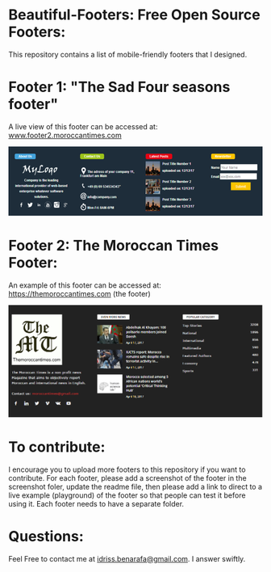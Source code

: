 # Beautiful-Footers: Free Open Source Footers:
This repository contains a list of mobile-friendly footers that I designed.
#  Footer 1: "The Sad Four seasons footer"
A live view of this footer can be accessed at: www.footer2.moroccantimes.com

![Alt text](/screenshots/sad_four_seasons.png?raw=true "Footer Number 1")

#  Footer 2: The Moroccan Times Footer:
An example of this footer can be accessed at: https://themoroccantimes.com (the footer)

![Alt text](/screenshots/moroccantimes.png?raw=true "Footer Number 1")
# To contribute:
I encourage you to upload more footers to this repository if you want to contribute.
For each footer, please add a screenshot of the footer in the screenshot foler, update the readme file, then please add a link to direct to a live example (playground) of the footer so that people can test it before using it.
Each footer needs to have a separate folder.
# Questions:
Feel Free to contact me at idriss.benarafa@gmail.com. I answer swiftly.
